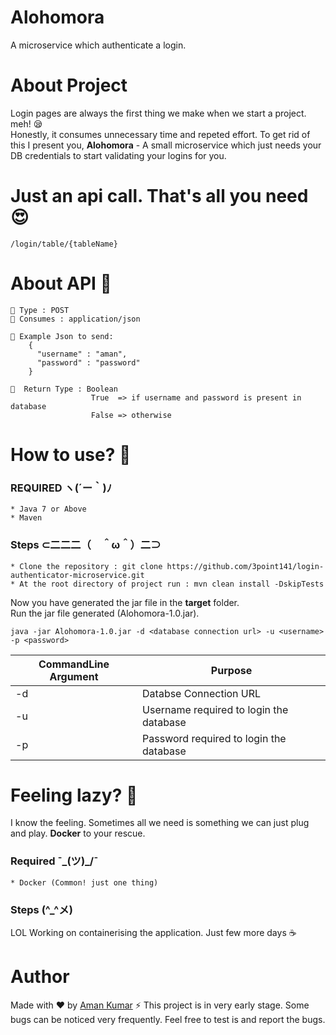 # Alohomora
A microservice which authenticate a login.

# About Project
Login pages are always the first thing we make when we start a project. meh! 😪<br> Honestly, it consumes unnecessary time and repeted effort. To get rid of this I present you, <b>Alohomora</b> - A small microservice which just needs your DB credentials to start validating your logins for you.

# Just an api call. That's all you need 😍
```
/login/table/{tableName}
```
# About API 🙌
```
🤙 Type : POST
🤙 Consumes : application/json

🤙 Example Json to send:
    {
      "username" : "aman",
      "password" : "password"
    }
    
🤙  Return Type : Boolean
                  True  => if username and password is present in database
                  False => otherwise
```

# How to use? 🤔

### REQUIRED ヽ(´ー｀)ﾉ
 ```
 * Java 7 or Above
 * Maven
 ```
 
 ### Steps ⊂二二二（　＾ω＾）二⊃
```
* Clone the repository : git clone https://github.com/3point141/login-authenticator-microservice.git
* At the root directory of project run : mvn clean install -DskipTests
```
Now you have generated the jar file in the <b>target</b> folder. <br>
Run the jar file generated (Alohomora-1.0.jar).
```
java -jar Alohomora-1.0.jar -d <database connection url> -u <username> -p <password>
```

| CommandLine Argument  | Purpose |
|----|-------|
| -d| Databse Connection URL |
| -u | Username required to login the database |
| -p | Password required to login the database |

# Feeling lazy? 🤨
I know the feeling. Sometimes all we need is something we can just plug and play. <b>Docker</b> to your rescue.

### Required ¯\_(ツ)_/¯
```
* Docker (Common! just one thing)
```

### Steps (^_^メ)
LOL Working on containerising the application. Just few more days ☕


# Author
Made with ❤️ by [Aman Kumar](https://github.com/3point141)
:zap: This project is in very early stage. Some bugs can be noticed very frequently. Feel free to test is and report the bugs. 
